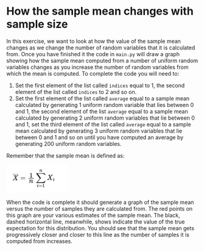 # How the sample mean changes with sample size

In this exercise, we want to look at how the value of the sample mean changes as we change the number of random variables that it is calculated from.  Once you have finished it the code in `main.py` will draw a graph showing how the sample mean computed from a number of uniform random variables changes as you increase the number of random variables from which the mean is computed.  To complete the code you will need to:
 
1. Set the first element of the list called `indices` equal to 1, the second element of the list called `indices` to 2 and so on.
2. Set the first element of the list called  `average` equal to a sample mean calculated by generating 1 uniform random variable that lies between 0 and 1, the second element of the list `average` equal to a sample mean calculated by generating 2 uniform random variables that lie between 0 and 1, set the third element of the list called `average` equal to a sample mean calculated by generating 3 uniform random variables that lie between 0 and 1 and so on until you have computed an average by generating 200 uniform random variables.

Remember that the sample mean is defined as:

![](equation.png)

When the code is complete it should generate a graph of the sample mean versus the number of samples they are calculated from.  The red points on this graph are your various estimates of the sample mean.  The black, dashed horizontal line, meanwhile, shows indicate the value of the true expectation for this distribution.  You should see that the sample mean gets progressively closer and closer to this line as the number of samples it is computed from increases.
